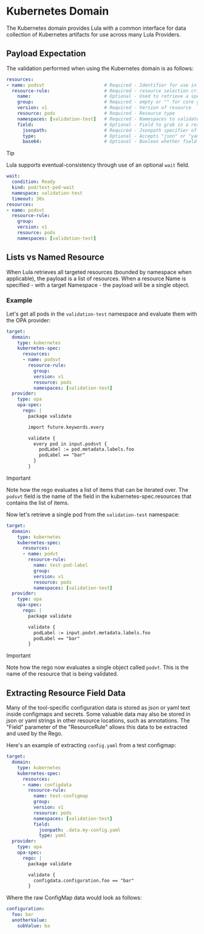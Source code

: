 # Kubernetes Domain

The Kubernetes domain provides Lula with a common interface for data collection of Kubernetes artifacts for use across many Lula Providers. 

## Payload Expectation

The validation performed when using the Kubernetes domain is as follows:

```yaml
resources:
- name: podsvt                      # Required - Identifier for use in the rego below
  resource-rule:                    # Required - resource selection criteria, at least one resource rule is required
    name:                           # Optional - Used to retrieve a specific resource in a single namespace
    group:                          # Required - empty or "" for core group
    version: v1                     # Required - Version of resource
    resource: pods                  # Required - Resource type
    namespaces: [validation-test]   # Required - Namespaces to validate the above resources in. Empty or "" for all namespace pr non-namespaced resources
    field:                          # Optional - Field to grab in a resource if it is in an unusable type, e.g., string json data. Must specify named resource to use.
      jsonpath:                     # Required - Jsonpath specifier of where to find the field from the top level object
      type:                         # Optional - Accepts "json" or "yaml". Default is "json".
      base64:                       # Optional - Boolean whether field is base64 encoded

```

> [!Tip]
> Lula supports eventual-consistency through use of an optional `wait` field. 

```yaml
wait:
  condition: Ready
  kind: pod/test-pod-wait
  namespace: validation-test
  timeout: 30s
resources:
- name: podsvt
  resource-rule:
    group:
    version: v1
    resource: pods
    namespaces: [validation-test]
```

## Lists vs Named Resource

When Lula retrieves all targeted resources (bounded by namespace when applicable), the payload is a list of resources. When a resource Name is specified - with a target Namespace - the payload will be a single object. 

### Example

Let's get all pods in the `validation-test` namespace and evaluate them with the OPA provider:
```yaml
target:
  domain: 
    type: kubernetes
    kubernetes-spec:
      resources:
      - name: podsvt
        resource-rule:
          group:
          version: v1
          resource: pods
          namespaces: [validation-test]
  provider: 
    type: opa
    opa-spec:
      rego: |
        package validate

        import future.keywords.every

        validate {
          every pod in input.podsvt {
            podLabel := pod.metadata.labels.foo
            podLabel == "bar"
          }
        }
```

> [!IMPORTANT]
> Note how the rego evaluates a list of items that can be iterated over. The `podsvt` field is the name of the field in the kubernetes-spec.resources that contains the list of items.

Now let's retrieve a single pod from the `validation-test` namespace:

```yaml
target:
  domain: 
    type: kubernetes
    kubernetes-spec:
      resources:
      - name: podvt
        resource-rule:
          name: test-pod-label
          group:
          version: v1
          resource: pods
          namespaces: [validation-test]
  provider: 
    type: opa
    opa-spec:  
      rego: |
        package validate

        validate {
          podLabel := input.podvt.metadata.labels.foo
          podLabel == "bar"
        }
```

> [!IMPORTANT]
> Note how the rego now evaluates a single object called `podvt`. This is the name of the resource that is being validated.

## Extracting Resource Field Data
Many of the tool-specific configuration data is stored as json or yaml text inside configmaps and secrets. Some valuable data may also be stored in json or yaml strings in other resource locations, such as annotations. The "Field" parameter of the "ResourceRule" allows this data to be extracted and used by the Rego.

Here's an example of extracting `config.yaml` from a test configmap:
```yaml
target:
  domain: 
    type: kubernetes
    kubernetes-spec:
      resources:
      - name: configdata
        resource-rule:
          name: test-configmap
          group:
          version: v1
          resource: pods
          namespaces: [validation-test]
          field:
            jsonpath: .data.my-config.yaml
            type: yaml
  provider: 
    type: opa
    opa-spec:
      rego: |
        package validate

        validate {
          configdata.configuration.foo == "bar"
        }
```

Where the raw ConfigMap data would look as follows:
```yaml
configuration:
  foo: bar
  anotherValue:
    subValue: ba
```